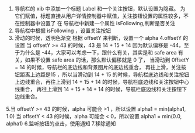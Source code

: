 1. 导航栏的 xib 中添加一个标题 Label 和一个关注按钮，默认设置为隐藏。
为它们赋值，标题直接从用户详情控制器中赋值，关注按钮设置的属性较多，不在控制器中设置了
在 导航栏中新建一个属性 isFollowing,判断是否关注
2. 导航栏中根据 isFollowing ，设置关注按钮
3. 滑动的时候，透明色渐变
根据 offsetY 来判断，设置一个 alpha
4.offsetY 的设置
当 offsetY >= 43 的时候，43 是 14 + 15 + 14
因为默认偏移是 -44，至于为什么是 -44，大家可以考虑一下，跟什么有关，其实是和 safe area 有关，如果不设置 safe area 的话，那么默认偏移就是 0 了，
当滑动到 0ffsetY = 14 的时候，导航栏的底边线和背景图片的底边线重合，
再往上滑，关注按钮距离上边距是15 ，所以当滑动到 14 + 15 的时候，导航栏底边线和关注按钮上边线重合，再往上滑到 14 + 15 + 14 的时候，导航栏底边线和关注按钮中心线重合，
再往上滑到 14 + 15 + 14  + 14 的时候，导航栏底边线和关注按钮下边线重合。

 5.当 offsetY >= 43 的时候，alpha 可能会 >1 ，所以设置 alpha1 = min(alpha1, 1.0)
 当 offsetY < 43 的时候，alpha 可能会 < 0，所以设置 alpha1 = min(0.0, alpha1)
 6.监听按钮的点击，使用通知
 7.移除通知
 
